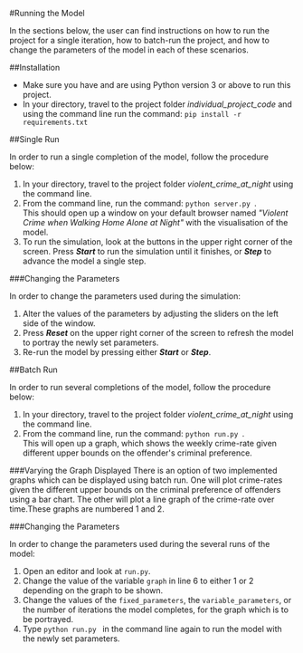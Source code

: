 #Running the Model

In the sections below, the user can find instructions on how to run the project
for a single iteration, how to batch-run the project, and how to change the 
parameters of the model in each of these scenarios. 

##Installation

- Make sure you have and are using Python version 3 or above to run this project. 
- In your directory, travel to the project folder _individual_project_code_ and  
using the command line run the command: `pip install -r  requirements.txt `

##Single Run

In order to run a single completion of the model, follow the procedure below: 
1. In your directory, travel to the project folder _violent_crime_at_night_ 
using the command line. 
2. From the command line, run the command: ``python server.py ``. <br />
This should open up a window on your default browser named 
_"Violent Crime when Walking Home Alone at Night"_ with the 
visualisation of the model.
3. To run the simulation, look at the buttons in the upper right corner of the 
screen. Press _**Start**_ to run the simulation until it finishes, or _**Step**_ 
to advance the model a single step.

###Changing the Parameters

In order to change the parameters used during the simulation: 
1. Alter the values of the parameters by adjusting the sliders on the 
left side of the window. 
2. Press _**Reset**_ on the upper right corner of the screen to refresh the model
to portray the newly set parameters. 
3. Re-run the model by pressing either _**Start**_ or _**Step**_.

##Batch Run

In order to run several completions of the model, follow the procedure below: 
1. In your directory, travel to the project folder _violent_crime_at_night_ using
the command line. 
2. From the command line, run the command: ``python run.py ``. <br />
This will open up a graph, which shows the weekly crime-rate given different
upper bounds on the offender's criminal preference.

###Varying the Graph Displayed
There is an option of two implemented graphs which can be displayed 
using batch run. One will plot crime-rates given the different upper bounds on 
the criminal preference of offenders using a bar chart. The other will plot a 
line graph of the crime-rate over time.These graphs are numbered 1 and 2. 

###Changing the Parameters

In order to change the parameters used during the several runs of the model: 
1. Open an editor and look at `run.py`.
2. Change the value of the variable `graph` in line 6 to either 1 or 2 depending on 
the graph to be shown. 
3. Change the values of the `fixed_parameters`, the `variable_parameters`, or 
the number of iterations the model completes, for the graph which is to be portrayed.  
4. Type ``python run.py `` in the command line again to run the model with 
the newly set parameters. 




